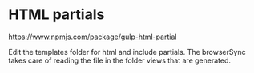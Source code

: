 # HTML partials

https://www.npmjs.com/package/gulp-html-partial

Edit the templates folder for html and include partials. The browserSync takes care of reading the file in the folder views that are generated.
